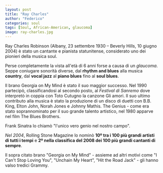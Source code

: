 ```yaml
---
layout: post
title: "Ray Charles"
author: "Federico"
categories: soul
tags: [Soul, African-American, glaucoma]
image: ray-charles.jpg
---
```


Ray Charles Robinson (Albany, 23 settembre 1930 – Beverly Hills, 10 giugno 2004) è stato un cantante e pianista statunitense, considerato uno dei pionieri della musica soul.

Perse completamente la vista all'età di 6 anni forse a causa di un _glaucoma_. Seppe coniugare sonorità diverse, dal **rhythm and blues** alla musica **country**, dal **vocal jazz** al **piano blues** fino al **soul blues**.

Il brano Georgia on My Mind è stato il suo maggior successo. Nel 1990 partecipò, classificandosi al secondo posto, al _Festival di Sanremo_ dove interpretò in coppia con Toto Cutugno la canzone Gli amori. Il suo ultimo contributo alla musica è stato la produzione di un disco di duetti con B.B. King, Elton John, Norah Jones e Johnny Mathis. The Genius - come era stato soprannominato per il suo grande talento artistico, nel 1980 apparve nel film The Blues Brothers.

Frank Sinatra lo chiamò "l'unico vero genio nel nostro campo".

_Nel 2004_, Rolling Stone Magazine lo nominò **10º tra i 100 più grandi artisti di tutti i tempi** e **2º nella classifica del 2008 dei 100 più grandi cantanti di sempre**.

Il sopra citato brano "Georgia on My Mind" - assieme ad altri motivi come "I Can't Stop Loving You", "Unchain My Heart", "Hit the Road Jack" - gli hanno valso tredici Grammy.

